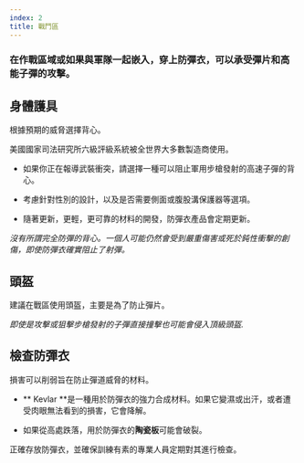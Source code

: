 ```yaml
---
index: 2
title: 戰鬥區
---
```

### 在作戰區域或如果與軍隊一起嵌入，穿上防彈衣，可以承受彈片和高能子彈的攻擊。

## 身體護具

根據預期的威脅選擇背心。

美國國家司法研究所六級評級系統被全世界大多數製造商使用。

*   如果你正在報導武裝衝突，請選擇一種可以阻止軍用步槍發射的高速子彈的背心。

*   考慮針對性別的設計，以及是否需要側面或腹股溝保護器等選項。

*   隨著更新，更輕，更可靠的材料的開發，防彈衣產品會定期更新。

_沒有所謂完全防彈的背心。一個人可能仍然會受到嚴重傷害或死於鈍性衝擊的創傷，即使防彈衣確實阻止了射彈。_

## 頭盔

建議在戰區使用頭盔，主要是為了防止彈片。

_即使是攻擊或狙擊步槍發射的子彈直接撞擊也可能會侵入頂級頭盔._

## 檢查防彈衣

損害可以削弱旨在防止彈道威脅的材料。

*   ** Kevlar **是一種用於防彈衣的強力合成材料。如果它變濕或出汗，或者遭受肉眼無法看到的損害，它會降解。

*   如果從高處跌落，用於防彈衣的**陶瓷板**可能會破裂。

正確存放防彈衣，並確保訓練有素的專業人員定期對其進行檢查。